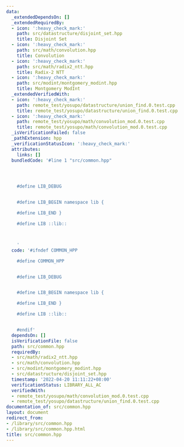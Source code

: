 ```yaml
---
data:
  _extendedDependsOn: []
  _extendedRequiredBy:
  - icon: ':heavy_check_mark:'
    path: src/datastructure/disjoint_set.hpp
    title: Disjoint Set
  - icon: ':heavy_check_mark:'
    path: src/math/convolution.hpp
    title: Convolution
  - icon: ':heavy_check_mark:'
    path: src/math/radix2_ntt.hpp
    title: Radix-2 NTT
  - icon: ':heavy_check_mark:'
    path: src/modint/montgomery_modint.hpp
    title: Montgomery ModInt
  _extendedVerifiedWith:
  - icon: ':heavy_check_mark:'
    path: remote_test/yosupo/datastructure/union_find.0.test.cpp
    title: remote_test/yosupo/datastructure/union_find.0.test.cpp
  - icon: ':heavy_check_mark:'
    path: remote_test/yosupo/math/convolution_mod.0.test.cpp
    title: remote_test/yosupo/math/convolution_mod.0.test.cpp
  _isVerificationFailed: false
  _pathExtension: hpp
  _verificationStatusIcon: ':heavy_check_mark:'
  attributes:
    links: []
  bundledCode: '#line 1 "src/common.hpp"




    #define LIB_DEBUG


    #define LIB_BEGIN namespace lib {

    #define LIB_END }

    #define LIB ::lib::



    '
  code: '#ifndef COMMON_HPP

    #define COMMON_HPP


    #define LIB_DEBUG


    #define LIB_BEGIN namespace lib {

    #define LIB_END }

    #define LIB ::lib::


    #endif'
  dependsOn: []
  isVerificationFile: false
  path: src/common.hpp
  requiredBy:
  - src/math/radix2_ntt.hpp
  - src/math/convolution.hpp
  - src/modint/montgomery_modint.hpp
  - src/datastructure/disjoint_set.hpp
  timestamp: '2022-04-20 11:11:22+08:00'
  verificationStatus: LIBRARY_ALL_AC
  verifiedWith:
  - remote_test/yosupo/math/convolution_mod.0.test.cpp
  - remote_test/yosupo/datastructure/union_find.0.test.cpp
documentation_of: src/common.hpp
layout: document
redirect_from:
- /library/src/common.hpp
- /library/src/common.hpp.html
title: src/common.hpp
---
```

